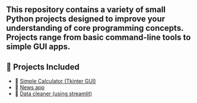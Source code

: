 ## This repository contains a variety of small Python projects designed to improve your understanding of core programming concepts. Projects range from basic command-line tools to simple GUI apps.


## 🔹 Projects Included

- 🧮 [Simple Calculator (Tkinter GUI)](https://github.com/amansuren/python-mini-projects/tree/637f122491932bbbde7eb8c87ada9a44c5a60516/calculator_app)
- :newspaper: [News app](https://github.com/amansuren/python-mini-projects/tree/523186e7654113186af457e105bab4cde62635d6/News_app)
- :floppy_disk: [Data cleaner (using streamlit)](https://github.com/amansuren/python-mini-projects/tree/2e2792d5fe38607738eb320547b4f0577f5916de/datacleaner_app)


				
